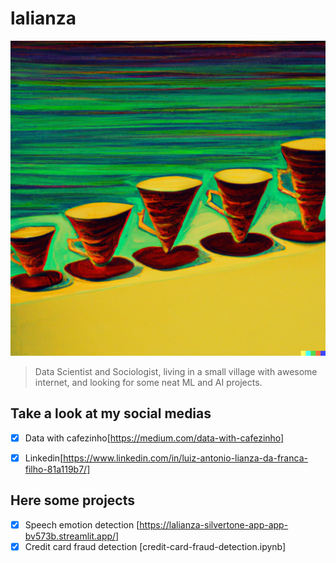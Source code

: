# lalianza

<img src="coadores.png">

> Data Scientist and Sociologist, living in a small village with awesome internet, and looking for some neat ML and AI projects. 

## Take a look at my social medias
- [x] Data with cafezinho[https://medium.com/data-with-cafezinho]
- [x] Linkedin[https://www.linkedin.com/in/luiz-antonio-lianza-da-franca-filho-81a119b7/]


## Here some projects
- [x] Speech emotion detection [https://lalianza-silvertone-app-app-bv573b.streamlit.app/]
- [x] Credit card fraud detection [credit-card-fraud-detection.ipynb]
